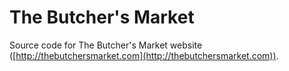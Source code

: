 # The Butcher's Market

Source code for The Butcher's Market website ([http://thebutchersmarket.com](http://thebutchersmarket.com)).
